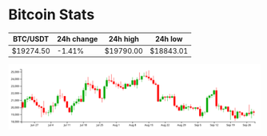 # Bitcoin Stats

BTC/USDT|24h change|24h high|24h low|
|---|---|---|---|
|$19274.50|-1.41%|$19790.00|$18843.01|

<img src="./chart.svg">
